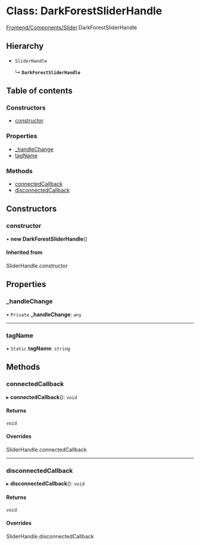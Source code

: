# Class: DarkForestSliderHandle

[Frontend/Components/Slider](../modules/Frontend_Components_Slider.md).DarkForestSliderHandle

## Hierarchy

- `SliderHandle`

  ↳ **`DarkForestSliderHandle`**

## Table of contents

### Constructors

- [constructor](Frontend_Components_Slider.DarkForestSliderHandle.md#constructor)

### Properties

- [\_handleChange](Frontend_Components_Slider.DarkForestSliderHandle.md#_handlechange)
- [tagName](Frontend_Components_Slider.DarkForestSliderHandle.md#tagname)

### Methods

- [connectedCallback](Frontend_Components_Slider.DarkForestSliderHandle.md#connectedcallback)
- [disconnectedCallback](Frontend_Components_Slider.DarkForestSliderHandle.md#disconnectedcallback)

## Constructors

### constructor

• **new DarkForestSliderHandle**()

#### Inherited from

SliderHandle.constructor

## Properties

### \_handleChange

• `Private` **\_handleChange**: `any`

---

### tagName

▪ `Static` **tagName**: `string`

## Methods

### connectedCallback

▸ **connectedCallback**(): `void`

#### Returns

`void`

#### Overrides

SliderHandle.connectedCallback

---

### disconnectedCallback

▸ **disconnectedCallback**(): `void`

#### Returns

`void`

#### Overrides

SliderHandle.disconnectedCallback
